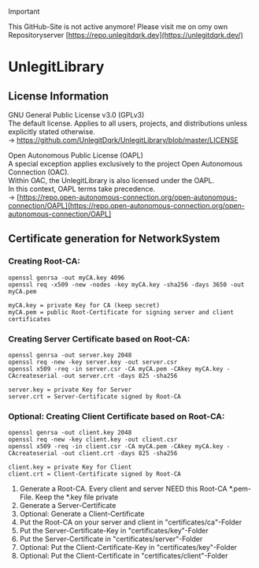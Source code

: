 > [!IMPORTANT]
> This GitHub-Site is not active anymore! Please visit me on omy own Repositoryserver [https://repo.unlegitdqrk.dev](https://unlegitdqrk.dev/)

# UnlegitLibrary

## License Information
GNU General Public License v3.0 (GPLv3)<br />
The default license. Applies to all users, projects, and distributions unless explicitly stated otherwise.<br />
→ https://github.com/UnlegitDqrk/UnlegitLibrary/blob/master/LICENSE

Open Autonomous Public License (OAPL)<br />
A special exception applies exclusively to the project Open Autonomous Connection (OAC).<br />
Within OAC, the UnlegitLibrary is also licensed under the OAPL.<br />
In this context, OAPL terms take precedence.<br />
→ [https://repo.open-autonomous-connection.org/open-autonomous-connection/OAPL](https://repo.open-autonomous-connection.org/open-autonomous-connection/OAPL]

## Certificate generation for NetworkSystem
### Creating Root-CA:
````
openssl genrsa -out myCA.key 4096
openssl req -x509 -new -nodes -key myCA.key -sha256 -days 3650 -out myCA.pem

myCA.key = private Key for CA (keep secret)
myCA.pem = public Root-Certificate for signing server and client certificates
````
### Creating Server Certificate based on Root-CA:
````
openssl genrsa -out server.key 2048
openssl req -new -key server.key -out server.csr
openssl x509 -req -in server.csr -CA myCA.pem -CAkey myCA.key -CAcreateserial -out server.crt -days 825 -sha256

server.key = private Key for Server
server.crt = Server-Certificate signed by Root-CA
````
### Optional: Creating Client Certificate based on Root-CA:
````
openssl genrsa -out client.key 2048
openssl req -new -key client.key -out client.csr
openssl x509 -req -in client.csr -CA myCA.pem -CAkey myCA.key -CAcreateserial -out client.crt -days 825 -sha256

client.key = private Key for Client
client.crt = Client-Certificate signed by Root-CA
````

1. Generate a Root-CA. Every client and server NEED this Root-CA *.pem-File. Keep the *.key file private<br />
2. Generate a Server-Certificate
3. Optional: Generate a Client-Certificate
4. Put the Root-CA on your server and client in "certificates/ca"-Folder
5. Put the Server-Certificate-Key in "certificates/key"-Folder
6. Put the Server-Certificate in "certificates/server"-Folder
7. Optional: Put the Client-Certificate-Key in "certificates/key"-Folder
8. Optional: Put the Client-Certificate in "certificates/client"-Folder
